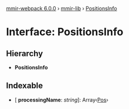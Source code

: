 [mmir-webpack 6.0.0](../README.md) › [mmir-lib](../modules/mmir_lib.md) › [PositionsInfo](mmir_lib.positionsinfo.md)

# Interface: PositionsInfo

## Hierarchy

* **PositionsInfo**

## Indexable

* \[ **processingName**: *string*\]: Array‹[Pos](mmir_lib.pos.md)›
